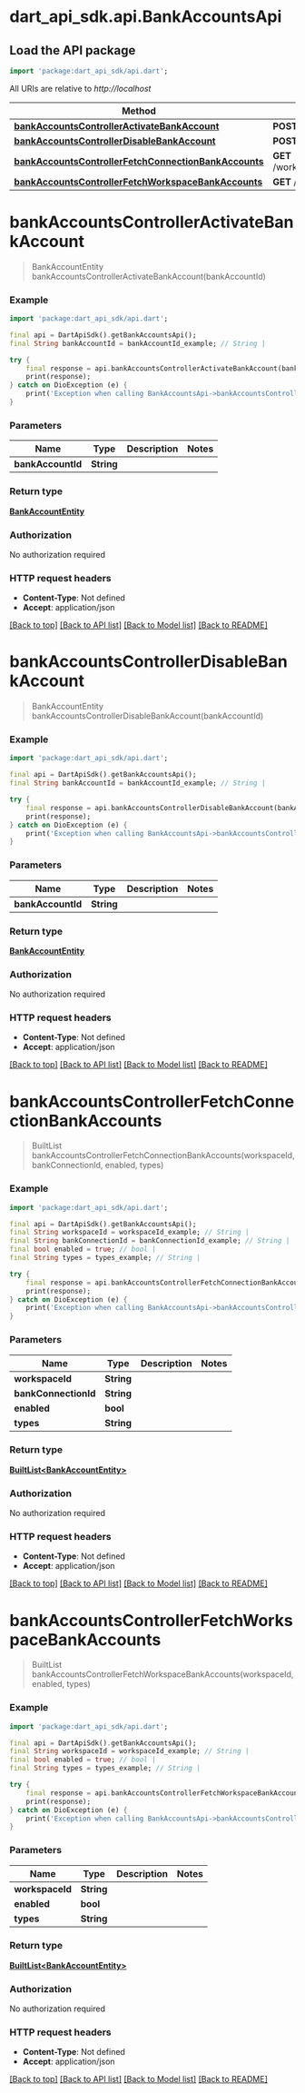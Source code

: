 # dart_api_sdk.api.BankAccountsApi

## Load the API package
```dart
import 'package:dart_api_sdk/api.dart';
```

All URIs are relative to *http://localhost*

Method | HTTP request | Description
------------- | ------------- | -------------
[**bankAccountsControllerActivateBankAccount**](BankAccountsApi.md#bankaccountscontrolleractivatebankaccount) | **POST** /bank/accounts/{bankAccountId}/activate | 
[**bankAccountsControllerDisableBankAccount**](BankAccountsApi.md#bankaccountscontrollerdisablebankaccount) | **POST** /bank/accounts/{bankAccountId}/disable | 
[**bankAccountsControllerFetchConnectionBankAccounts**](BankAccountsApi.md#bankaccountscontrollerfetchconnectionbankaccounts) | **GET** /workspaces/{workspaceId}/bank/connections/{bankConnectionId}/accounts | 
[**bankAccountsControllerFetchWorkspaceBankAccounts**](BankAccountsApi.md#bankaccountscontrollerfetchworkspacebankaccounts) | **GET** /workspaces/{workspaceId}/bank/accounts | 


# **bankAccountsControllerActivateBankAccount**
> BankAccountEntity bankAccountsControllerActivateBankAccount(bankAccountId)



### Example
```dart
import 'package:dart_api_sdk/api.dart';

final api = DartApiSdk().getBankAccountsApi();
final String bankAccountId = bankAccountId_example; // String | 

try {
    final response = api.bankAccountsControllerActivateBankAccount(bankAccountId);
    print(response);
} catch on DioException (e) {
    print('Exception when calling BankAccountsApi->bankAccountsControllerActivateBankAccount: $e\n');
}
```

### Parameters

Name | Type | Description  | Notes
------------- | ------------- | ------------- | -------------
 **bankAccountId** | **String**|  | 

### Return type

[**BankAccountEntity**](BankAccountEntity.md)

### Authorization

No authorization required

### HTTP request headers

 - **Content-Type**: Not defined
 - **Accept**: application/json

[[Back to top]](#) [[Back to API list]](../README.md#documentation-for-api-endpoints) [[Back to Model list]](../README.md#documentation-for-models) [[Back to README]](../README.md)

# **bankAccountsControllerDisableBankAccount**
> BankAccountEntity bankAccountsControllerDisableBankAccount(bankAccountId)



### Example
```dart
import 'package:dart_api_sdk/api.dart';

final api = DartApiSdk().getBankAccountsApi();
final String bankAccountId = bankAccountId_example; // String | 

try {
    final response = api.bankAccountsControllerDisableBankAccount(bankAccountId);
    print(response);
} catch on DioException (e) {
    print('Exception when calling BankAccountsApi->bankAccountsControllerDisableBankAccount: $e\n');
}
```

### Parameters

Name | Type | Description  | Notes
------------- | ------------- | ------------- | -------------
 **bankAccountId** | **String**|  | 

### Return type

[**BankAccountEntity**](BankAccountEntity.md)

### Authorization

No authorization required

### HTTP request headers

 - **Content-Type**: Not defined
 - **Accept**: application/json

[[Back to top]](#) [[Back to API list]](../README.md#documentation-for-api-endpoints) [[Back to Model list]](../README.md#documentation-for-models) [[Back to README]](../README.md)

# **bankAccountsControllerFetchConnectionBankAccounts**
> BuiltList<BankAccountEntity> bankAccountsControllerFetchConnectionBankAccounts(workspaceId, bankConnectionId, enabled, types)



### Example
```dart
import 'package:dart_api_sdk/api.dart';

final api = DartApiSdk().getBankAccountsApi();
final String workspaceId = workspaceId_example; // String | 
final String bankConnectionId = bankConnectionId_example; // String | 
final bool enabled = true; // bool | 
final String types = types_example; // String | 

try {
    final response = api.bankAccountsControllerFetchConnectionBankAccounts(workspaceId, bankConnectionId, enabled, types);
    print(response);
} catch on DioException (e) {
    print('Exception when calling BankAccountsApi->bankAccountsControllerFetchConnectionBankAccounts: $e\n');
}
```

### Parameters

Name | Type | Description  | Notes
------------- | ------------- | ------------- | -------------
 **workspaceId** | **String**|  | 
 **bankConnectionId** | **String**|  | 
 **enabled** | **bool**|  | 
 **types** | **String**|  | 

### Return type

[**BuiltList&lt;BankAccountEntity&gt;**](BankAccountEntity.md)

### Authorization

No authorization required

### HTTP request headers

 - **Content-Type**: Not defined
 - **Accept**: application/json

[[Back to top]](#) [[Back to API list]](../README.md#documentation-for-api-endpoints) [[Back to Model list]](../README.md#documentation-for-models) [[Back to README]](../README.md)

# **bankAccountsControllerFetchWorkspaceBankAccounts**
> BuiltList<BankAccountEntity> bankAccountsControllerFetchWorkspaceBankAccounts(workspaceId, enabled, types)



### Example
```dart
import 'package:dart_api_sdk/api.dart';

final api = DartApiSdk().getBankAccountsApi();
final String workspaceId = workspaceId_example; // String | 
final bool enabled = true; // bool | 
final String types = types_example; // String | 

try {
    final response = api.bankAccountsControllerFetchWorkspaceBankAccounts(workspaceId, enabled, types);
    print(response);
} catch on DioException (e) {
    print('Exception when calling BankAccountsApi->bankAccountsControllerFetchWorkspaceBankAccounts: $e\n');
}
```

### Parameters

Name | Type | Description  | Notes
------------- | ------------- | ------------- | -------------
 **workspaceId** | **String**|  | 
 **enabled** | **bool**|  | 
 **types** | **String**|  | 

### Return type

[**BuiltList&lt;BankAccountEntity&gt;**](BankAccountEntity.md)

### Authorization

No authorization required

### HTTP request headers

 - **Content-Type**: Not defined
 - **Accept**: application/json

[[Back to top]](#) [[Back to API list]](../README.md#documentation-for-api-endpoints) [[Back to Model list]](../README.md#documentation-for-models) [[Back to README]](../README.md)

